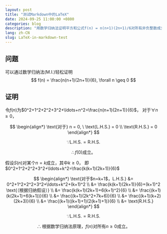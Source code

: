 ```yaml
---
layout: post
title: "测试Markdown中的LaTeX"
date: 2024-09-25 11:00:00 +0800
categories: blog
description: "用数学归纳法证明平方和公式f(n) = n(n+1)(2n+1)/6对所有非负整数成立"
lang: zh-CN
slug: LaTeX-in-markdown-test
---
```


## 问题

可以通过数学归纳法(M.I.)轻松证明
$$
f(n) = \frac{n(n+1)(2n+1)}{6}, \forall n \geq 0
$$

## 证明

令$f(n)$为$0^2+1^2+2^2+3^2+\ldots+n^2=\frac{n(n+1)(2n+1)}{6}$，
对于$\forall n \geq 0$，

$$
\begin{align*}
\text{对于} n = 0, \ \text{L.H.S.} = 0 \\
\text{R.H.S.} = 0
\end{align*}
$$

$$ \because \text{L.H.S.} = \text{R.H.S.} $$

$$ \therefore f(0) \text{成立。} $$

假设$S(n)$对某个$n=k$成立，其中$k \geq 0$，
即$0^2+1^2+2^2+3^2+\ldots+k^2=\frac{k(k+1)(2k+1)}{6}$

$$
\begin{align*}
\text{对于$n=k+1$，L.H.S.} &= 0^2+1^2+2^2+3^2+\ldots+k^2+(k+1)^2 \\
&= \frac{k(k+1)(2k+1)}{6}+(k+1)^2 \text{（根据归纳假设）} \\
&= \frac{k(k+1)(2k+1)+6(k+1)^2}{6} \\
&= \frac{(k+1)(k(2k+1)+6(k+1))}{6} \\
&= \frac{(k+1)(2k^2+7k+6)}{6} \\
&= \frac{(k+1)(k+2)(2k+3)}{6} \\
&= \frac{(k+1)((k+1)+1)(2(k+1)+1)}{6} \\
&= \text{R.H.S.}
\end{align*}
$$

$$ \because \text{L.H.S.} = \text{R.H.S.} $$

$$ \therefore \text{根据数学归纳法原理，} f(n) \text{对所有} n \geq 0 \text{成立。} $$
